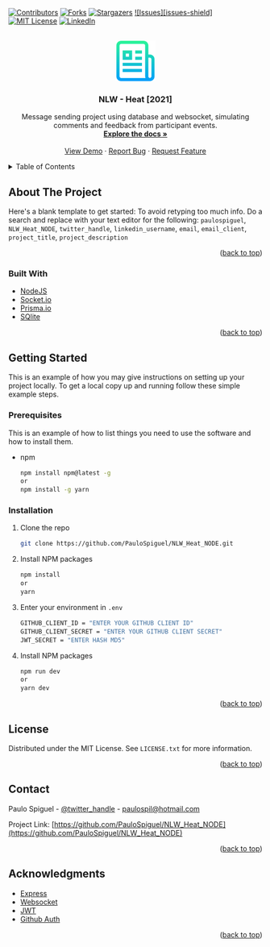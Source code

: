 <div id="top"></div>
<!--
*** Thanks for checking out the Best-README-Template. If you have a suggestion
*** that would make this better, please fork the repo and create a pull request
*** or simply open an issue with the tag "enhancement".
*** Don't forget to give the project a star!
*** Thanks again! Now go create something AMAZING! :D
-->

<!-- PROJECT SHIELDS -->
<!--
*** I'm using markdown "reference style" links for readability.
*** Reference links are enclosed in brackets [ ] instead of parentheses ( ).
*** See the bottom of this document for the declaration of the reference variables
*** for contributors-url, forks-url, etc. This is an optional, concise syntax you may use.
*** https://www.markdownguide.org/basic-syntax/#reference-style-links
-->

[![Contributors][contributors-shield]][contributors-url]
[![Forks][forks-shield]][forks-url]
[![Stargazers][stars-shield]][stars-url]
[![Issues][issues-shield]][issues-url]
[![MIT License][license-shield]][license-url]
[![LinkedIn][linkedin-shield]][linkedin-url]

<!-- PROJECT LOGO -->
<br />
<div align="center">
  <a href="https://github.com/PauloSpiguel/NLW_Heat_NODE">
    <img src=".github/img/logo.png" alt="Logo" width="80" height="80">
  </a>

<h3 align="center">NLW - Heat [2021]</h3>

  <p align="center">
    Message sending project using database and websocket, simulating comments and feedback from participant events.
    <br />
    <a href="https://github.com/PauloSpiguel/NLW_Heat_NODE"><strong>Explore the docs »</strong></a>
    <br />
    <br />
    <a href="https://github.com/PauloSpiguel/NLW_Heat_NODE">View Demo</a>
    ·
    <a href="https://github.com/PauloSpiguel/NLW_Heat_NODE/issues">Report Bug</a>
    ·
    <a href="https://github.com/PauloSpiguel/NLW_Heat_NODE/issues">Request Feature</a>
  </p>
</div>

<!-- TABLE OF CONTENTS -->
<details>
  <summary>Table of Contents</summary>
  <ol>
    <li>
      <a href="#about-the-project">About The Project</a>
      <ul>
        <li><a href="#built-with">Built With</a></li>
      </ul>
    </li>
    <li>
      <a href="#getting-started">Getting Started</a>
      <ul>
        <li><a href="#prerequisites">Prerequisites</a></li>
        <li><a href="#installation">Installation</a></li>
      </ul>
    </li>
    <li><a href="#usage">Usage</a></li>
    <li><a href="#roadmap">Roadmap</a></li>
    <li><a href="#contributing">Contributing</a></li>
    <li><a href="#license">License</a></li>
    <li><a href="#contact">Contact</a></li>
    <li><a href="#acknowledgments">Acknowledgments</a></li>
  </ol>
</details>

<!-- ABOUT THE PROJECT -->

## About The Project

Here's a blank template to get started: To avoid retyping too much info. Do a search and replace with your text editor for the following: `paulospiguel`, `NLW_Heat_NODE`, `twitter_handle`, `linkedin_username`, `email`, `email_client`, `project_title`, `project_description`

<p align="right">(<a href="#top">back to top</a>)</p>

### Built With

- [NodeJS](https://node.org/)
- [Socket.io](https://socket.io/)
- [Prisma.io](https://prisma.io)
- [SQlite](https://sqlite.org)

<p align="right">(<a href="#top">back to top</a>)</p>

<!-- GETTING STARTED -->

## Getting Started

This is an example of how you may give instructions on setting up your project locally.
To get a local copy up and running follow these simple example steps.

### Prerequisites

This is an example of how to list things you need to use the software and how to install them.

- npm
  ```sh
  npm install npm@latest -g
  or
  npm install -g yarn
  ```

### Installation

1. Clone the repo
   ```sh
   git clone https://github.com/PauloSpiguel/NLW_Heat_NODE.git
   ```
2. Install NPM packages
   ```sh
   npm install
   or
   yarn
   ```
3. Enter your environment in `.env`
   ```sh
   GITHUB_CLIENT_ID = "ENTER YOUR GITHUB CLIENT ID"
   GITHUB_CLIENT_SECRET = "ENTER YOUR GITHUB CLIENT SECRET"
   JWT_SECRET = "ENTER HASH MD5"
   ```
4. Install NPM packages
   ```sh
   npm run dev
   or
   yarn dev
   ```

<p align="right">(<a href="#top">back to top</a>)</p>

<!-- USAGE EXAMPLES -->

## License

Distributed under the MIT License. See `LICENSE.txt` for more information.

<p align="right">(<a href="#top">back to top</a>)</p>

<!-- CONTACT -->

## Contact

Paulo Spiguel - [@twitter_handle](https://twitter.com/paulospiguel) - paulospil@hotmail.com

Project Link: [https://github.com/PauloSpiguel/NLW_Heat_NODE](https://github.com/PauloSpiguel/NLW_Heat_NODE)

<p align="right">(<a href="#top">back to top</a>)</p>

<!-- ACKNOWLEDGMENTS -->

## Acknowledgments

- [Express]()
- [Websocket]()
- [JWT]()
- [Github Auth]()

<p align="right">(<a href="#top">back to top</a>)</p>

<!-- MARKDOWN LINKS & IMAGES -->
<!-- https://www.markdownguide.org/basic-syntax/#reference-style-links -->

[contributors-shield]: https://img.shields.io/github/contributors/paulospiguel/NLW_Heat_NODE.svg?style=for-the-badge
[contributors-url]: https://github.com/PauloSpiguel/NLW_Heat_NODE/graphs/contributors
[forks-shield]: https://img.shields.io/github/forks/paulospiguel/NLW_Heat_NODE.svg?style=for-the-badge
[forks-url]: https://github.com/PauloSpiguel/NLW_Heat_NODE/network/members
[stars-shield]: https://img.shields.io/github/stars/paulospiguel/NLW_Heat_NODE.svg?style=for-the-badge
[stars-url]: https://github.com/PauloSpiguel/NLW_Heat_NODE/stargazers
[issues-url]: https://github.com/PauloSpiguel/NLW_Heat_NODE/issues
[license-shield]: https://img.shields.io/github/license/paulospiguel/NLW_Heat_NODE.svg?style=for-the-badge
[license-url]: https://github.com/PauloSpiguel/NLW_Heat_NODE/blob/master/LICENSE.txt
[linkedin-shield]: https://img.shields.io/badge/-LinkedIn-black.svg?style=for-the-badge&logo=linkedin&colorB=555
[linkedin-url]: https://linkedin.com/in/paulospiguel
[product-screenshot]: images/screenshot.png
